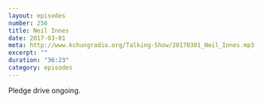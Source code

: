 ```yaml
---
layout: episodes
number: 256
title: Neil Innes
date: 2017-03-01
meta: http://www.kchungradio.org/Talking-Show/20170301_Neil_Innes.mp3
excerpt: ""
duration: "36:23"
category: episodes
---
```

Pledge drive ongoing. 
